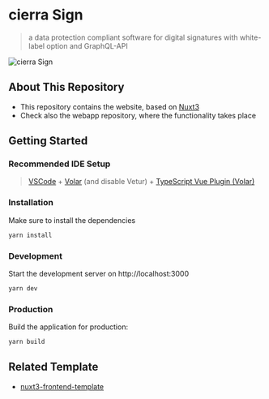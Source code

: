 # cierra Sign

> a data protection compliant software for digital signatures with white-label option and GraphQL-API

![cierra Sign](/.github/readme_screenshot.jpg?raw=true)

## About This Repository

* This repository contains the website, based on [Nuxt3](https://v3.nuxtjs.org/getting-started/introduction)<br>
* Check also the webapp repository, where the functionality takes place
## Getting Started

### Recommended IDE Setup

> [VSCode](https://code.visualstudio.com/) + [Volar](https://marketplace.visualstudio.com/items?itemName=Vue.volar) (and disable Vetur) + [TypeScript Vue Plugin (Volar)](https://marketplace.visualstudio.com/items?itemName=Vue.vscode-typescript-vue-plugin)

### Installation

Make sure to install the dependencies

```bash
yarn install
```

### Development

Start the development server on http://localhost:3000

```bash
yarn dev
```

### Production

Build the application for production:

```bash
yarn build
```

## Related Template

* [nuxt3-frontend-template](https://github.com/cierrateam/nuxt3-frontend-template)
